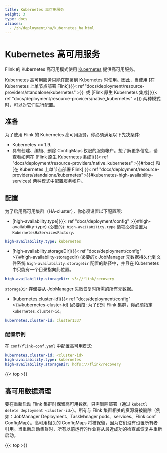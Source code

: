 ```yaml
---
title: Kubernetes 高可用服务
weight: 3
type: docs
aliases:
  - /zh/deployment/ha/kubernetes_ha.html
---
```

<!--
Licensed to the Apache Software Foundation (ASF) under one
or more contributor license agreements.  See the NOTICE file
distributed with this work for additional information
regarding copyright ownership.  The ASF licenses this file
to you under the Apache License, Version 2.0 (the
"License"); you may not use this file except in compliance
with the License.  You may obtain a copy of the License at

  http://www.apache.org/licenses/LICENSE-2.0

Unless required by applicable law or agreed to in writing,
software distributed under the License is distributed on an
"AS IS" BASIS, WITHOUT WARRANTIES OR CONDITIONS OF ANY
KIND, either express or implied.  See the License for the
specific language governing permissions and limitations
under the License.
-->

# Kubernetes 高可用服务

Flink 的 Kubernetes 高可用模式使用 [Kubernetes](https://kubernetes.io/) 提供高可用服务。

Kubernetes 高可用服务只能在部署到 Kubernetes 时使用。因此，当使用 [在 Kubernetes 上单节点部署 Flink]({{< ref "docs/deployment/resource-providers/standalone/kubernetes" >}}) 或 [Flink 原生 Kubernetes 集成]({{< ref "docs/deployment/resource-providers/native_kubernetes" >}}) 两种模式时，可以对它们进行配置。

## 准备

为了使用 Flink 的 Kubernetes 高可用服务，你必须满足以下先决条件:

- Kubernetes >= 1.9.
- 具有创建、编辑、删除 ConfigMaps 权限的服务帐户。想了解更多信息，请查看如何在 [Flink 原生 Kubernetes 集成]({{< ref "docs/deployment/resource-providers/native_kubernetes" >}}#rbac) 和 [在 Kubernetes 上单节点部署 Flink]({{< ref "docs/deployment/resource-providers/standalone/kubernetes" >}}#kubernetes-high-availability-services) 两种模式中配置服务帐户。


## 配置

为了启用高可用集群（HA-cluster），你必须设置以下配置项:

- [high-availability.type]({{< ref "docs/deployment/config" >}}#high-availability-type) (必要的):
`high-availability.type` 选项必须设置为 `KubernetesHaServicesFactory`.

```yaml
high-availability.type: kubernetes
```

- [high-availability.storageDir]({{< ref "docs/deployment/config" >}}#high-availability-storagedir) (必要的):
JobManager 元数据持久化到文件系统 `high-availability.storageDir` 配置的路径中，并且在 Kubernetes 中只能有一个目录指向此位置。

```yaml
high-availability.storageDir: s3://flink/recovery
```

  `storageDir` 存储要从 JobManager 失败恢复时所需的所有元数据。

- [kubernetes.cluster-id]({{< ref "docs/deployment/config" >}}#kubernetes-cluster-id) (必要的):
为了识别 Flink 集群，你必须指定 `kubernetes.cluster-id`。

```yaml
kubernetes.cluster-id: cluster1337
```

### 配置示例

在 `conf/flink-conf.yaml` 中配置高可用模式:

```yaml
kubernetes.cluster-id: <cluster-id>
high-availability.type: kubernetes
high-availability.storageDir: hdfs:///flink/recovery
```

{{< top >}}

## 高可用数据清理

要在重新启动 Flink 集群时保留高可用数据，只需删除部署（通过 `kubectl delete deployment <cluster-id>`）。所有与 Flink 集群相关的资源将被删除（例如：JobManager Deployment、TaskManager pods、services、Flink conf ConfigMap）。高可用相关的 ConfigMaps 将被保留，因为它们没有设置所有者引用。当重新启动集群时，所有以前运行的作业将从最近成功的检查点恢复并重新启动。

{{< top >}}
